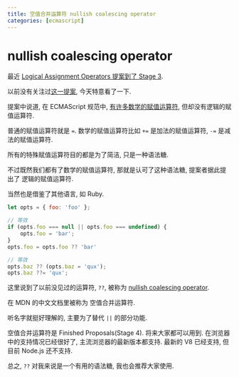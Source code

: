 ```yaml
---
title: 空值合并运算符 nullish coalescing operator
categories: [ecmascript]
---
```


# nullish coalescing operator

最近 [Logical Assignment Operators 提案到了 Stage 3][0].

以前没有关注过[这一提案][2], 今天特意看了一下.

提案中说道, 在 ECMAScript 规范中, [有许多数学的赋值运算符][1],
但却没有逻辑的赋值运算符.

普通的赋值运算符就是 `=`. 数学的赋值运算符比如 `+=` 是加法的赋值运算符,
`-=` 是减法的赋值运算符.

所有的特殊赋值运算符目的都是为了简洁, 只是一种语法糖.

不过既然我们都有了数学的赋值运算符, 那就是认可了这种语法糖, 提案者据此提出了
逻辑的赋值运算符.

当然也是借鉴了其他语言, 如 Ruby.

```js
let opts = { foo: 'foo' };

// 等效
if (opts.foo === null || opts.foo === undefined) {
    opts.foo = 'bar';
}
opts.foo = opts.foo ?? 'bar'

// 等效
opts.baz ?? (opts.baz = 'qux');
opts.baz ??= 'qux';
```

这里说到了以前没见过的运算符, `??`, 被称为 [nullish coalescing operator][3].

在 MDN 的中文文档里被称为 空值合并运算符.

听名字就挺好理解的, 主要为了替代 `||` 的部分功能.

空值合并运算符是 Finished Proposals(Stage 4). 将来大家都可以用到.
在浏览器中的支持情况已经很好了, 主流浏览器的最新版本都支持. 最新的 V8 已经支持,
但目前 Node.js 还不支持.

总之, `??` 对我来说是一个有用的语法糖, 我也会推荐大家使用.

[0]: https://github.com/tc39/proposals/commit/943bf8956b7d25032075e4789c1e351fdf2ae9ec
[1]: https://developer.mozilla.org/en-US/docs/Web/JavaScript/Reference/Operators/Assignment_Operators
[2]: https://github.com/tc39/proposal-logical-assignment
[3]: https://developer.mozilla.org/en-US/docs/Web/JavaScript/Reference/Operators/Nullish_coalescing_operator
